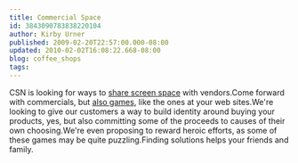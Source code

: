 ```yaml
---
title: Commercial Space
id: 3843090783838220104
author: Kirby Urner
published: 2009-02-20T22:57:00.000-08:00
updated: 2010-02-02T16:08:22.668-08:00
blog: coffee_shops
tags: 
---
```


CSN is looking for ways to [share screen space](http://worldgame.blogspot.com/2008/10/lcd-content.html) with vendors.Come forward with commercials, but [also games](http://controlroom.blogspot.com/2009/01/cockfight.html), like the ones at your web sites.We're looking to give our customers a way to build identity around buying your products, yes, but also committing some of the proceeds to causes of their own choosing.We're even proposing to reward heroic efforts, as some of these games may be quite puzzling.Finding solutions helps your friends and family.[](https://blogger.googleusercontent.com/img/b/R29vZ2xl/AVvXsEhPDGPKcw6q53SP6_XroGrwUsI0DUCNplwsFUd5lQ_7P7NwSMS4Uivq-ITCWq2EKRpjGrqj8qG-haBTEBdSsZT4MmJP06_B2yeTNllWDYAJWN73DfhWmWVFDjsBe_kai_5DymcbHH0nmlnd/s1600-h/jody_ahn.jpg)